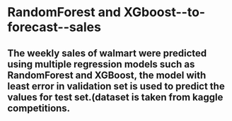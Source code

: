# RandomForest and XGboost--to-forecast--sales
## The weekly sales of walmart were predicted using multiple regression models such as RandomForest and XGBoost, the model with least error in validation set is used to predict the values for test set.(dataset is taken from kaggle competitions.
### 
